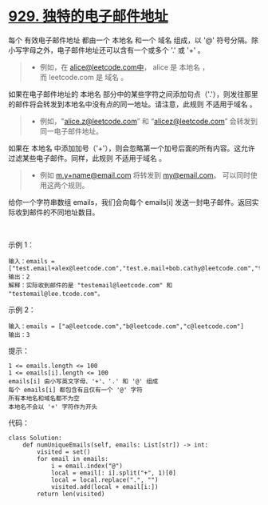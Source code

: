 # [929. 独特的电子邮件地址](https://leetcode.cn/problems/unique-email-addresses/)

每个 有效电子邮件地址 都由一个 本地名 和一个 域名 组成，以 '@' 符号分隔。除小写字母之外，电子邮件地址还可以含有一个或多个 '.' 或 '+' 。

>- 例如，在 alice@leetcode.com中， alice 是 本地名 ，而 leetcode.com 是 域名 。

如果在电子邮件地址的 本地名 部分中的某些字符之间添加句点（'.'），则发往那里的邮件将会转发到本地名中没有点的同一地址。请注意，此规则 不适用于域名 。

>- 例如，"alice.z@leetcode.com” 和 “alicez@leetcode.com” 会转发到同一电子邮件地址。

如果在 本地名 中添加加号（'+'），则会忽略第一个加号后面的所有内容。这允许过滤某些电子邮件。同样，此规则 不适用于域名 。

>- 例如 m.y+name@email.com 将转发到 my@email.com。
可以同时使用这两个规则。

给你一个字符串数组 emails，我们会向每个 emails[i] 发送一封电子邮件。返回实际收到邮件的不同地址数目。

 

示例 1：
```
输入：emails = ["test.email+alex@leetcode.com","test.e.mail+bob.cathy@leetcode.com","testemail+david@lee.tcode.com"]
输出：2
解释：实际收到邮件的是 "testemail@leetcode.com" 和 "testemail@lee.tcode.com"。
```
示例 2：
```
输入：emails = ["a@leetcode.com","b@leetcode.com","c@leetcode.com"]
输出：3
```
提示：
```
1 <= emails.length <= 100
1 <= emails[i].length <= 100
emails[i] 由小写英文字母、'+'、'.' 和 '@' 组成
每个 emails[i] 都包含有且仅有一个 '@' 字符
所有本地名和域名都不为空
本地名不会以 '+' 字符作为开头
```

代码：
```python3
class Solution:
    def numUniqueEmails(self, emails: List[str]) -> int:
        visited = set()
        for email in emails:
            i = email.index("@")
            local = email[: i].split("+", 1)[0]
            local = local.replace(".", "")
            visited.add(local + email[i:])
        return len(visited)
```
